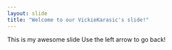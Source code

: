 ```yaml
---
layout: slide
title: "Welcome to our VickieKarasic's slide!"
---
```

This is my awesome slide
Use the left arrow to go back!
